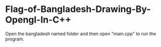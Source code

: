 # Flag-of-Bangladesh-Drawing-By-Opengl-In-C++
Open the bangladesh named folder and then open "main.cpp" to run the program.

